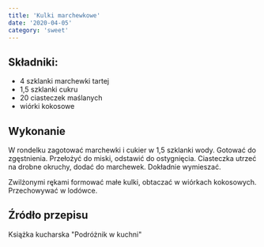 ```yaml
---
title: 'Kulki marchewkowe'
date: '2020-04-05'
category: 'sweet'
---
```


## Składniki:

- 4 szklanki marchewki tartej
- 1,5 szklanki cukru
- 20 ciasteczek maślanych
- wiórki kokosowe

## Wykonanie

W rondelku zagotować marchewki i cukier w 1,5 szklanki wody. Gotować do zgęstnienia. Przełożyć do miski, odstawić do ostygnięcia. Ciasteczka utrzeć na drobne okruchy, dodać do marchewek. Dokładnie wymieszać.

Zwilżonymi rękami formować małe kulki, obtaczać w wiórkach kokosowych. Przechowywać w lodówce.

## Źródło przepisu

Książka kucharska "Podróżnik w kuchni"
